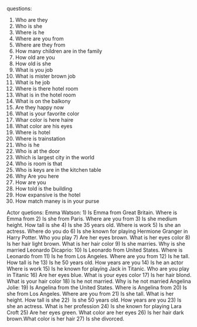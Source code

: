 questions:
1) Who are they
2) Who is she
3) Where is he
4)  Where are you from
5) Where are they from
6) How many children are in the family
7) How old are you 
8) How old is she
9) What is you job
10) What is mister brown job
11) What is he job
12) Where is there hotel room
13) What is in the hotel room
14) What is on the balkony
15) Are they happy now
16) What is your favorite color
17) Whar color is here haire
18) What color are his eyes
19) Where is hotel
20) Where is trainstation
21) Who is he
22) Who is at the door
23) Which is largest city in the world
24) Who is room is that
25) Who is keys are in the kitchen table
26) Why Are you here
27) How are you
28) How told is the building
29) How expansive is the hotel
30) How match maney is in your purse

Actor quetions:
	Emma Watson:
		1) Is Emma from Great Britain. Where is Emma from
		2) Is she from Paris. Where are you from
		3) Is she medium height. How tall is she
		4) Is she 35 years old. Where is work
		5) Is she an actress. Where do you do
		6) Is she known for playing Hermione Granger in Harry Potter. Who you play
		7) Are her eyes brown. What is her eyes color
		8) Is her hair light brown. What is her hair color
		9) Is she marries. Why is she married
	Leonardo Dicaprio:
		10) Is Leonardo from United States. Where is Leonardo from
		11) Is he from Los Angeles. Where are you from
		12) Is he tall. How tall is he
		13) Is he 50 years old. How years are you
		14) Is he an actor Where is work
		15) Is he known for playing  Jack in Titanic. Who are you play in Titanic
		16) Are her eyes blue. What is your eyes color
		17) Is her hair blond. What is your hair color
		18) Is he not married. Why is he not married
	Angelina Jolie:
		19) Is Angelina from the United States. Where is Angelina from
		20) Is she from Los Angeles. Where are you from
		21) Is she tall. What is her height. How tall is she
		22)  Is she 50 years old.  How years are you
		23) Is she an actress. What is her profession
		24) Is she known for playing Lara Croft
		25) Are her eyes green.  What color are her eyes
		26) Is her hair dark brown.What color is her hair
		27) Is she divorced. 